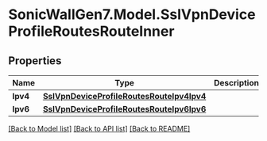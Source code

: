 # SonicWallGen7.Model.SslVpnDeviceProfileRoutesRouteInner

## Properties

Name | Type | Description | Notes
------------ | ------------- | ------------- | -------------
**Ipv4** | [**SslVpnDeviceProfileRoutesRouteIpv4Ipv4**](SslVpnDeviceProfileRoutesRouteIpv4Ipv4.md) |  | [optional] 
**Ipv6** | [**SslVpnDeviceProfileRoutesRouteIpv6Ipv6**](SslVpnDeviceProfileRoutesRouteIpv6Ipv6.md) |  | [optional] 

[[Back to Model list]](../README.md#documentation-for-models) [[Back to API list]](../README.md#documentation-for-api-endpoints) [[Back to README]](../README.md)

